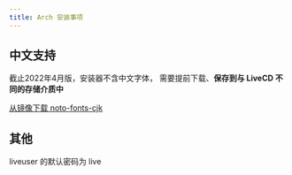 ```yaml
---
title: Arch 安装事项
---
```


## 中文支持

截止2022年4月版，安装器不含中文字体，
需要提前下载、**保存到与 LiveCD 不同的存储介质中**

<p><a className="button button--lg button--primary" target="_blank"
href="https://archlinux.org/packages/extra/any/noto-fonts-cjk/download">
从镜像下载 noto-fonts-cjk
</a></p>


## 其他

liveuser 的默认密码为 live
